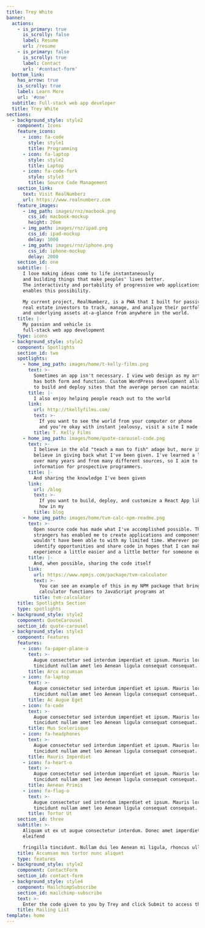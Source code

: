 ```yaml
---
title: Trey White
banner:
  actions:
    - is_primary: true
      is_scrolly: false
      label: Resume
      url: /resume
    - is_primary: false
      is_scrolly: true
      label: Contact
      url: '#contact-form'
  bottom_link:
    has_arrow: true
    is_scrolly: true
    label: Learn More
    url: '#one'
  subtitle: Full-stack web app developer
  title: Trey White
sections:
  - background_style: style2
    component: Icons
    feature_icons:
      - icon: fa-code
        style: style1
        title: Programming
      - icon: fa-laptop
        style: style2
        title: Laptop
      - icon: fa-code-fork
        style: style3
        title: Source Code Management
    section_link:
      text: Visit RealNumberz
      url: https://www.realnumberz.com
    feature_images:
      - img_path: images/rnz/macbook.png
        css_id: macbook-mockup
        height: 20em
      - img_path: images/rnz/ipad.png
        css_id: ipad-mockup
        delay: 1000
      - img_path: images/rnz/iphone.png
        css_id: iphone-mockup
        delay: 2000
    section_id: one
    subtitle: |-
      I love making ideas come to life instantaneously
      and building things that make peoples' lives better.
      The interactivity and portability of progressive web applications
      enables this possibility.

      My current project, RealNumberz, is a PWA that I built for passive
      real estate investors to track, manage, and analyze their portfolio
      and underlying assets at-a-glance from anywhere in the world.
    title: |-
      My passion and vehicle is
      full-stack web app development
    type: icons
  - background_style: style2
    component: Spotlights
    section_id: two
    spotlights:
      - home_img_path: images/home/t-kelly-films.png
        text: >-
          Sometimes an app isn't necessary. I view web design as my artform that
          has both form and function. Custom WordPress development allows me 
          to build and deploy sites that the average person can maintain.
        title: |-
          I also enjoy helping people reach out to the world
        link:
          url: http://tkellyfilms.com/
          text: >-
            If you want to see the world from your computer or phone
            and you're okay with instant jealousy, visit a site I made for a friend
          title: T. Kelly Films
      - home_img_path: images/home/quote-carousel-code.png
        text: >-
          I believe in the old "teach a man to fish" adage but, more importantly, I
          believe in giving back what I've been given. I've learned a lot
          over many years and from many different sources, so I aim to distill that
          information for prospective programmers.
        title: |-
          And sharing the knowledge I've been given
        link:
          url: /blog
          text: >-
            If you want to build, deploy, and customize a React App like this one, learn
            how in my
          title: blog
      - home_img_path: images/home/tvm-calc-npm-readme.png
        text: >-
          Open source code has made what I've accomplished possible. The work of complete
          strangers has enabled me to create applications and components that I, likely,
          wouldn't have been able to with my limited time. Wherever possible, I try to
          identify opportunities and share code in hopes that I can make the programming
          experience a little easier and a little better for someone out there.
        title: |-
          And, when possible, sharing the code itself
        link:
          url: https://www.npmjs.com/package/tvm-calculator
          text: >-
            You can see an example of this in my NPM package that brings financial
            calculator functions to JavaScript programs at
          title: tvm-calculator
    title: Spotlights Section
    type: spotlights
  - background_style: style2
    component: QuoteCarousel
    section_id: quote-carousel
  - background_style: style3
    component: Features
    features:
      - icon: fa-paper-plane-o
        text: >-
          Augue consectetur sed interdum imperdiet et ipsum. Mauris lorem
          tincidunt nullam amet leo Aenean ligula consequat consequat.
        title: Arcu accumsan
      - icon: fa-laptop
        text: >-
          Augue consectetur sed interdum imperdiet et ipsum. Mauris lorem
          tincidunt nullam amet leo Aenean ligula consequat consequat.
        title: Ac Augue Eget
      - icon: fa-code
        text: >-
          Augue consectetur sed interdum imperdiet et ipsum. Mauris lorem
          tincidunt nullam amet leo Aenean ligula consequat consequat.
        title: Mus Scelerisque
      - icon: fa-headphones
        text: >-
          Augue consectetur sed interdum imperdiet et ipsum. Mauris lorem
          tincidunt nullam amet leo Aenean ligula consequat consequat.
        title: Mauris Imperdiet
      - icon: fa-heart-o
        text: >-
          Augue consectetur sed interdum imperdiet et ipsum. Mauris lorem
          tincidunt nullam amet leo Aenean ligula consequat consequat.
        title: Aenean Primis
      - icon: fa-flag-o
        text: >-
          Augue consectetur sed interdum imperdiet et ipsum. Mauris lorem
          tincidunt nullam amet leo Aenean ligula consequat consequat.
        title: Tortor Ut
    section_id: three
    subtitle: >-
      Aliquam ut ex ut augue consectetur interdum. Donec amet imperdiet
      eleifend  

      fringilla tincidunt. Nullam dui leo Aenean mi ligula, rhoncus ullamcorper.
    title: Accumsan mus tortor nunc aliquet
    type: features
  - background_style: style2
    component: ContactForm
    section_id: contact-form
  - background_style: style4
    component: MailchimpSubscribe
    section_id: mailchimp-subscribe
    text: >-
      Enter the code given to you by Trey and click Submit to access the mailing list subscription.
    title: Mailing List
template: home
---
```


<!---
menus:
  main:
    title: Home
    weight: 1
-->